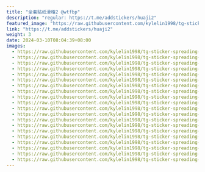 ```yaml
---
title: "全套贴纸滑稽2 @wtfbp"
description: "regular: https://t.me/addstickers/huaji2"
featured_image: "https://raw.githubusercontent.com/kylelin1998/tg-sticker-spreading-worldwide-images/main/img/ff3c7c57-5f48-47ce-9eff-cf1449315ddd.jpg"
link: "https://t.me/addstickers/huaji2"
weight: 3
date: 2024-03-10T08:04:39+08:00
images:
  - https://raw.githubusercontent.com/kylelin1998/tg-sticker-spreading-worldwide-images/main/img/ff3c7c57-5f48-47ce-9eff-cf1449315ddd.jpg
  - https://raw.githubusercontent.com/kylelin1998/tg-sticker-spreading-worldwide-images/main/img/9b420780-aab6-4eff-b91f-23c4f7e67b1e.jpg
  - https://raw.githubusercontent.com/kylelin1998/tg-sticker-spreading-worldwide-images/main/img/aaf2c6ce-29e1-4b29-9a87-4d619b6165f5.jpg
  - https://raw.githubusercontent.com/kylelin1998/tg-sticker-spreading-worldwide-images/main/img/b6748b0f-6935-4875-9f0c-8e44b6354725.jpg
  - https://raw.githubusercontent.com/kylelin1998/tg-sticker-spreading-worldwide-images/main/img/2869f8b0-dc90-4be7-b592-53be7180f3fc.jpg
  - https://raw.githubusercontent.com/kylelin1998/tg-sticker-spreading-worldwide-images/main/img/a63bdbe8-8957-4836-a54f-8b2032d8d551.jpg
  - https://raw.githubusercontent.com/kylelin1998/tg-sticker-spreading-worldwide-images/main/img/3c0d86a7-2f83-4712-a1e8-b32c36d5a414.jpg
  - https://raw.githubusercontent.com/kylelin1998/tg-sticker-spreading-worldwide-images/main/img/d66df8f2-ffa3-4c61-b5bd-3617270436e7.jpg
  - https://raw.githubusercontent.com/kylelin1998/tg-sticker-spreading-worldwide-images/main/img/f3505705-354c-42aa-b93a-4cf8cb0bc40b.jpg
  - https://raw.githubusercontent.com/kylelin1998/tg-sticker-spreading-worldwide-images/main/img/97142642-a648-464d-969c-da43cf81f3dc.jpg
  - https://raw.githubusercontent.com/kylelin1998/tg-sticker-spreading-worldwide-images/main/img/91f73740-8d12-478f-a2c7-2eae829bd4c3.jpg
  - https://raw.githubusercontent.com/kylelin1998/tg-sticker-spreading-worldwide-images/main/img/1d041fd8-d4d7-4c55-b666-cba9873bd4cd.jpg
  - https://raw.githubusercontent.com/kylelin1998/tg-sticker-spreading-worldwide-images/main/img/8ac99f3c-e451-4a00-803d-8f777b34c24b.jpg
  - https://raw.githubusercontent.com/kylelin1998/tg-sticker-spreading-worldwide-images/main/img/47d59ba0-dbd2-4fbc-a661-f63ba071609c.jpg
  - https://raw.githubusercontent.com/kylelin1998/tg-sticker-spreading-worldwide-images/main/img/1b90e3a8-fd4e-4ea0-9ff9-b4984bcd647c.jpg
  - https://raw.githubusercontent.com/kylelin1998/tg-sticker-spreading-worldwide-images/main/img/d7204387-eb22-461a-bae2-de6e8dfeb7af.jpg
  - https://raw.githubusercontent.com/kylelin1998/tg-sticker-spreading-worldwide-images/main/img/54c42e5d-bd0c-42bd-bc51-3e61b17bf4f4.jpg
  - https://raw.githubusercontent.com/kylelin1998/tg-sticker-spreading-worldwide-images/main/img/2a217f5c-1907-4207-bdb4-ddb528429cfb.jpg
  - https://raw.githubusercontent.com/kylelin1998/tg-sticker-spreading-worldwide-images/main/img/5dd4ac9e-ad3c-4f3e-9a32-53faf039b79d.jpg
  - https://raw.githubusercontent.com/kylelin1998/tg-sticker-spreading-worldwide-images/main/img/e33129cb-a847-46ff-8c9d-d774a1fa2b38.jpg
---
```

